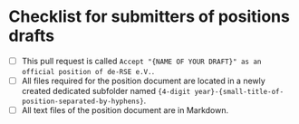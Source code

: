 # Checklist for submitters of positions drafts

- [ ] This pull request is called `Accept "{NAME OF YOUR DRAFT}" as an official position of de-RSE e.V.`.
- [ ] All files required for the position document are located in a newly created dedicated subfolder named `{4-digit year}-{small-title-of-position-separated-by-hyphens}`.
- [ ] All text files of the position document are in Markdown.